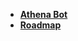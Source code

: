 <!-- - [**Inicio Rápido**](quickstart.md) -->

- [**Athena Bot**](README.md)
- [**Roadmap**](./readme-files/roadmap.md.md)
